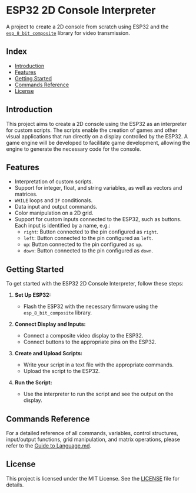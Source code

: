 # ESP32 2D Console Interpreter

A project to create a 2D console from scratch using ESP32 and the [`esp_8_bit_composite`](https://github.com/Roger-random/ESP_8_BIT_composite) library for video transmission.

## Index

- [Introduction](#introduction)
- [Features](#features)
- [Getting Started](#getting-started)
- [Commands Reference](#commands-reference)
- [License](#license)

## Introduction

This project aims to create a 2D console using the ESP32 as an interpreter for custom scripts. The scripts enable the creation of games and other visual applications that run directly on a display controlled by the ESP32. A game engine will be developed to facilitate game development, allowing the engine to generate the necessary code for the console.

## Features

- Interpretation of custom scripts.
- Support for integer, float, and string variables, as well as vectors and matrices.
- `WHILE` loops and `IF` conditionals.
- Data input and output commands.
- Color manipulation on a 2D grid.
- Support for custom inputs connected to the ESP32, such as buttons. Each input is identified by a name, e.g.:
  - `right`: Button connected to the pin configured as `right`.
  - `left`: Button connected to the pin configured as `left`.
  - `up`: Button connected to the pin configured as `up`.
  - `down`: Button connected to the pin configured as `down`.


## Getting Started

To get started with the ESP32 2D Console Interpreter, follow these steps:

1. **Set Up ESP32:**
   - Flash the ESP32 with the necessary firmware using the `esp_8_bit_composite` library.

2. **Connect Display and Inputs:**
   - Connect a composite video display to the ESP32.
   - Connect buttons to the appropriate pins on the ESP32.

3. **Create and Upload Scripts:**
   - Write your script in a text file with the appropriate commands.
   - Upload the script to the ESP32.

4. **Run the Script:**
   - Use the interpreter to run the script and see the output on the display.

## Commands Reference

For a detailed reference of all commands, variables, control structures, input/output functions, grid manipulation, and matrix operations, please refer to the [Guide to Language.md](Guide_to_Language.md).

## License

This project is licensed under the MIT License. See the [LICENSE](LICENSE) file for details.
